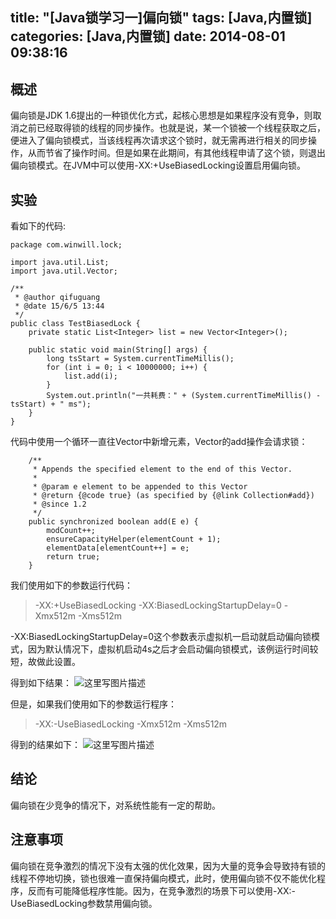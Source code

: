 title: "[Java锁学习一]偏向锁"
tags: [Java,内置锁]
categories: [Java,内置锁]
date: 2014-08-01 09:38:16
---
## 概述
偏向锁是JDK 1.6提出的一种锁优化方式，起核心思想是如果程序没有竞争，则取消之前已经取得锁的线程的同步操作。也就是说，某一个锁被一个线程获取之后，便进入了偏向锁模式，当该线程再次请求这个锁时，就无需再进行相关的同步操作，从而节省了操作时间。但是如果在此期间，有其他线程申请了这个锁，则退出偏向锁模式。在JVM中可以使用-XX:+UseBiasedLocking设置启用偏向锁。
<!--more-->
## 实验
看如下的代码:
```
package com.winwill.lock;

import java.util.List;
import java.util.Vector;

/**
 * @author qifuguang
 * @date 15/6/5 13:44
 */
public class TestBiasedLock {
    private static List<Integer> list = new Vector<Integer>();

    public static void main(String[] args) {
        long tsStart = System.currentTimeMillis();
        for (int i = 0; i < 10000000; i++) {
            list.add(i);
        }
        System.out.println("一共耗费：" + (System.currentTimeMillis() - tsStart) + " ms");
    }
}

```
代码中使用一个循环一直往Vector中新增元素，Vector的add操作会请求锁：
```
    /**
     * Appends the specified element to the end of this Vector.
     *
     * @param e element to be appended to this Vector
     * @return {@code true} (as specified by {@link Collection#add})
     * @since 1.2
     */
    public synchronized boolean add(E e) {
        modCount++;
        ensureCapacityHelper(elementCount + 1);
        elementData[elementCount++] = e;
        return true;
    }
```
我们使用如下的参数运行代码：
> -XX:+UseBiasedLocking
-XX:BiasedLockingStartupDelay=0
-Xmx512m
-Xms512m

-XX:BiasedLockingStartupDelay=0这个参数表示虚拟机一启动就启动偏向锁模式，因为默认情况下，虚拟机启动4s之后才会启动偏向锁模式，该例运行时间较短，故做此设置。

得到如下结果：
![这里写图片描述](http://img.blog.csdn.net/20150605140140392)

但是，如果我们使用如下的参数运行程序：
> -XX:-UseBiasedLocking
-Xmx512m
-Xms512m

得到的结果如下：
![这里写图片描述](http://img.blog.csdn.net/20150605140228893)

## 结论
偏向锁在少竞争的情况下，对系统性能有一定的帮助。

## 注意事项
偏向锁在竞争激烈的情况下没有太强的优化效果，因为大量的竞争会导致持有锁的线程不停地切换，锁也很难一直保持偏向模式，此时，使用偏向锁不仅不能优化程序，反而有可能降低程序性能。因为，在竞争激烈的场景下可以使用-XX:-UseBiasedLocking参数禁用偏向锁。

